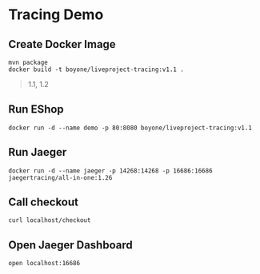 # Tracing Demo

## Create Docker Image

```shell
mvn package
docker build -t boyone/liveproject-tracing:v1.1 .
```

> 1.1, 1.2

## Run EShop

```shell
docker run -d --name demo -p 80:8080 boyone/liveproject-tracing:v1.1
```

## Run Jaeger

```shell
docker run -d --name jaeger -p 14268:14268 -p 16686:16686 jaegertracing/all-in-one:1.26
```

## Call checkout

```shell
curl localhost/checkout
```

## Open Jaeger Dashboard

```shell
open localhost:16686
```